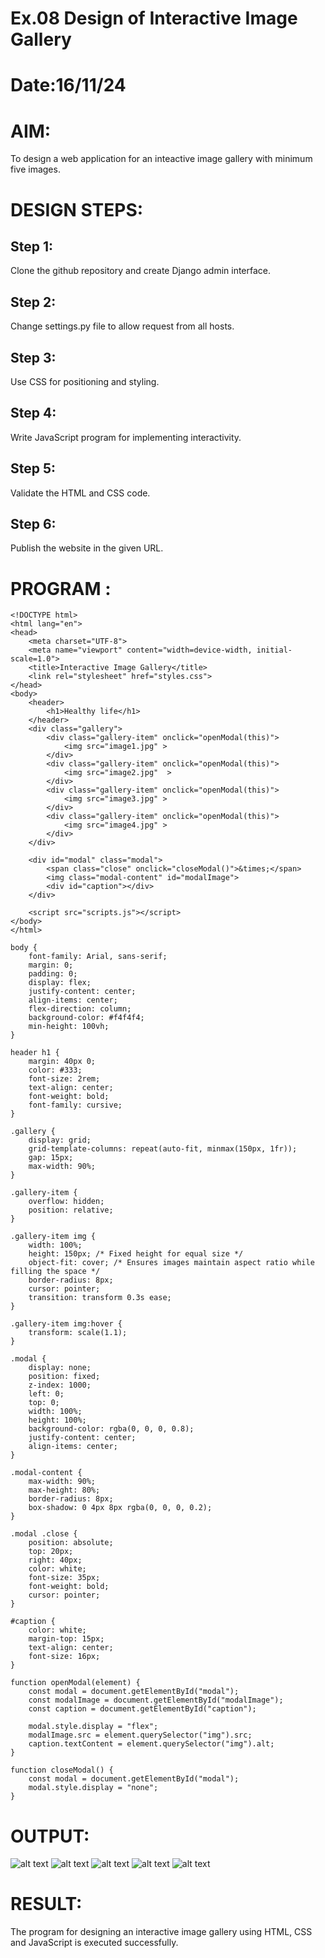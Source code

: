 # Ex.08 Design of Interactive Image Gallery
# Date:16/11/24
# AIM:
To design a web application for an inteactive image gallery with minimum five images.

# DESIGN STEPS:
## Step 1:
Clone the github repository and create Django admin interface.

## Step 2:
Change settings.py file to allow request from all hosts.

## Step 3:
Use CSS for positioning and styling.

## Step 4:
Write JavaScript program for implementing interactivity.

## Step 5:
Validate the HTML and CSS code.

## Step 6:
Publish the website in the given URL.

# PROGRAM :
```
<!DOCTYPE html>
<html lang="en">
<head>
    <meta charset="UTF-8">
    <meta name="viewport" content="width=device-width, initial-scale=1.0">
    <title>Interactive Image Gallery</title>
    <link rel="stylesheet" href="styles.css">
</head>
<body>
    <header>
        <h1>Healthy life</h1>
    </header>
    <div class="gallery">
        <div class="gallery-item" onclick="openModal(this)">
            <img src="image1.jpg" >
        </div>
        <div class="gallery-item" onclick="openModal(this)">
            <img src="image2.jpg"  >
        </div>
        <div class="gallery-item" onclick="openModal(this)">
            <img src="image3.jpg" >
        </div>
        <div class="gallery-item" onclick="openModal(this)">
            <img src="image4.jpg" >
        </div>
    </div>

    <div id="modal" class="modal">
        <span class="close" onclick="closeModal()">&times;</span>
        <img class="modal-content" id="modalImage">
        <div id="caption"></div>
    </div>

    <script src="scripts.js"></script>
</body>
</html>
```
```
body {
    font-family: Arial, sans-serif;
    margin: 0;
    padding: 0;
    display: flex;
    justify-content: center;
    align-items: center;
    flex-direction: column;
    background-color: #f4f4f4;
    min-height: 100vh;
}

header h1 {
    margin: 40px 0;
    color: #333;
    font-size: 2rem;
    text-align: center;
    font-weight: bold;
    font-family: cursive;
}

.gallery {
    display: grid;
    grid-template-columns: repeat(auto-fit, minmax(150px, 1fr));
    gap: 15px;
    max-width: 90%;
}

.gallery-item {
    overflow: hidden;
    position: relative;
}

.gallery-item img {
    width: 100%;
    height: 150px; /* Fixed height for equal size */
    object-fit: cover; /* Ensures images maintain aspect ratio while filling the space */
    border-radius: 8px;
    cursor: pointer;
    transition: transform 0.3s ease;
}

.gallery-item img:hover {
    transform: scale(1.1);
}

.modal {
    display: none;
    position: fixed;
    z-index: 1000;
    left: 0;
    top: 0;
    width: 100%;
    height: 100%;
    background-color: rgba(0, 0, 0, 0.8);
    justify-content: center;
    align-items: center;
}

.modal-content {
    max-width: 90%;
    max-height: 80%;
    border-radius: 8px;
    box-shadow: 0 4px 8px rgba(0, 0, 0, 0.2);
}

.modal .close {
    position: absolute;
    top: 20px;
    right: 40px;
    color: white;
    font-size: 35px;
    font-weight: bold;
    cursor: pointer;
}

#caption {
    color: white;
    margin-top: 15px;
    text-align: center;
    font-size: 16px;
}
```
```
function openModal(element) {
    const modal = document.getElementById("modal");
    const modalImage = document.getElementById("modalImage");
    const caption = document.getElementById("caption");

    modal.style.display = "flex";
    modalImage.src = element.querySelector("img").src;
    caption.textContent = element.querySelector("img").alt;
}

function closeModal() {
    const modal = document.getElementById("modal");
    modal.style.display = "none";
}
```
# OUTPUT:
![alt text](output.png)
![alt text](output1.png)
![alt text](output2.png)
![alt text](output3.png)
![alt text](output4.png)

# RESULT:
The program for designing an interactive image gallery using HTML, CSS and JavaScript is executed successfully.
